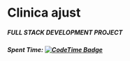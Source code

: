 # Clinica ajust 
##### FULL STACK DEVELOPMENT PROJECT






##### Spent Time: [![CodeTime Badge](https://img.shields.io/endpoint?style=social&color=222&url=https%3A%2F%2Fapi.codetime.dev%2Fshield%3Fid%3D24471%26project%3DclinicaAjust-FUllStack%26in=0)](https://codetime.dev)
